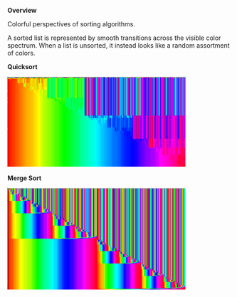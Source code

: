 **Overview**

Colorful perspectives of sorting algorithms. 

A sorted list is represented by smooth transitions across the visible color spectrum. When a list is unsorted, it instead looks like a random assortment of colors. 

**Quicksort**

<img src='quicksort.png' width='400' alt='' />

**Merge Sort**

<img src='mergesort.png' width='400' alt='' />

